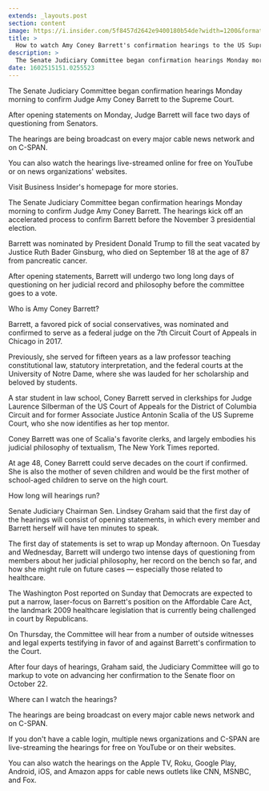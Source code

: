 ```yaml
--- 
extends: _layouts.post 
section: content 
image: https://i.insider.com/5f8457d2642e9400180b54de?width=1200&format=jpeg 
title: > 
  How to watch Amy Coney Barrett's confirmation hearings to the US Supreme Court 
description: > 
  The Senate Judiciary Committee began confirmation hearings Monday morning to confirm Judge Amy Coney Barrett to the Supreme Court.The Senate Judiciary Committee began confirmation hearings Monday morning to confirm Judge Amy Coney Barrett.Who is Amy Coney Barrett?Coney Barrett was one of Scalia's favorite clerks, and largely embodies his judicial philosophy of textualism, The New York Times reported.At age 48, Coney Barrett could serve decades on the court if confirmed. 
date: 1602515151.0255523 
--- 
```

The Senate Judiciary Committee began confirmation hearings Monday morning to confirm Judge Amy Coney Barrett to the Supreme Court.

After opening statements on Monday, Judge Barrett will face two days of questioning from Senators.

The hearings are being broadcast on every major cable news network and on C-SPAN.

You can also watch the hearings live-streamed online for free on YouTube or on news organizations' websites.

Visit Business Insider's homepage for more stories.

The Senate Judiciary Committee began confirmation hearings Monday morning to confirm Judge Amy Coney Barrett. The hearings kick off an accelerated process to confirm Barrett before the November 3 presidential election.

Barrett was nominated by President Donald Trump to fill the seat vacated by Justice Ruth Bader Ginsburg, who died on September 18 at the age of 87 from pancreatic cancer.

After opening statements, Barrett will undergo two long long days of questioning on her judicial record and philosophy before the committee goes to a vote.

Who is Amy Coney Barrett?

Barrett, a favored pick of social conservatives, was nominated and confirmed to serve as a federal judge on the 7th Circuit Court of Appeals in Chicago in 2017.

Previously, she served for fifteen years as a law professor teaching constitutional law, statutory interpretation, and the federal courts at the University of Notre Dame, where she was lauded for her scholarship and beloved by students.

A star student in law school, Coney Barrett served in clerkships for Judge Laurence Silberman of the US Court of Appeals for the District of Columbia Circuit and for former Associate Justice Antonin Scalia of the US Supreme Court, who she now identifies as her top mentor.

Coney Barrett was one of Scalia's favorite clerks, and largely embodies his judicial philosophy of textualism, The New York Times reported.

At age 48, Coney Barrett could serve decades on the court if confirmed. She is also the mother of seven children and would be the first mother of school-aged children to serve on the high court.

How long will hearings run?

Senate Judiciary Chairman Sen. Lindsey Graham said that the first day of the hearings will consist of opening statements, in which every member and Barrett herself will have ten minutes to speak.

The first day of statements is set to wrap up Monday afternoon. On Tuesday and Wednesday, Barrett will undergo two intense days of questioning from members about her judicial philosophy, her record on the bench so far, and how she might rule on future cases — especially those related to healthcare.

The Washington Post reported on Sunday that Democrats are expected to put a narrow, laser-focus on Barrett's position on the Affordable Care Act, the landmark 2009 healthcare legislation that is currently being challenged in court by Republicans.

On Thursday, the Committee will hear from a number of outside witnesses and legal experts testifying in favor of and against Barrett's confirmation to the Court.

After four days of hearings, Graham said, the Judiciary Committee will go to markup to vote on advancing her confirmation to the Senate floor on October 22.

Where can I watch the hearings?

The hearings are being broadcast on every major cable news network and on C-SPAN.

If you don't have a cable login, multiple news organizations and C-SPAN are live-streaming the hearings for free on YouTube or on their websites.

You can also watch the hearings on the Apple TV, Roku, Google Play, Android, iOS, and Amazon apps for cable news outlets like CNN, MSNBC, and Fox.